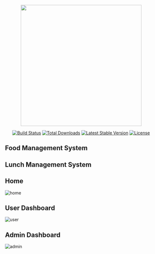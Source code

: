 <p align="center"><a href="https://laravel.com" target="_blank"><img src="https://raw.githubusercontent.com/laravel/art/master/logo-lockup/5%20SVG/2%20CMYK/1%20Full%20Color/laravel-logolockup-cmyk-red.svg" width="400"></a></p>

<p align="center">
<a href="https://travis-ci.org/laravel/framework"><img src="https://travis-ci.org/laravel/framework.svg" alt="Build Status"></a>
<a href="https://packagist.org/packages/laravel/framework"><img src="https://img.shields.io/packagist/dt/laravel/framework" alt="Total Downloads"></a>
<a href="https://packagist.org/packages/laravel/framework"><img src="https://img.shields.io/packagist/v/laravel/framework" alt="Latest Stable Version"></a>
<a href="https://packagist.org/packages/laravel/framework"><img src="https://img.shields.io/packagist/l/laravel/framework" alt="License"></a>
</p>

## Food Management System
## Lunch Management System
## Home
![home](https://user-images.githubusercontent.com/42112382/144986353-4a28494e-8253-455b-ad2a-f8d9688e4735.PNG)
## User Dashboard
![user](https://user-images.githubusercontent.com/42112382/144986479-33c68d17-0771-4184-b76e-710b3eb7d9ed.PNG)
## Admin Dashboard
![admin](https://user-images.githubusercontent.com/42112382/144986555-620c7121-2973-471e-b0fc-3baa276f20c8.PNG)

